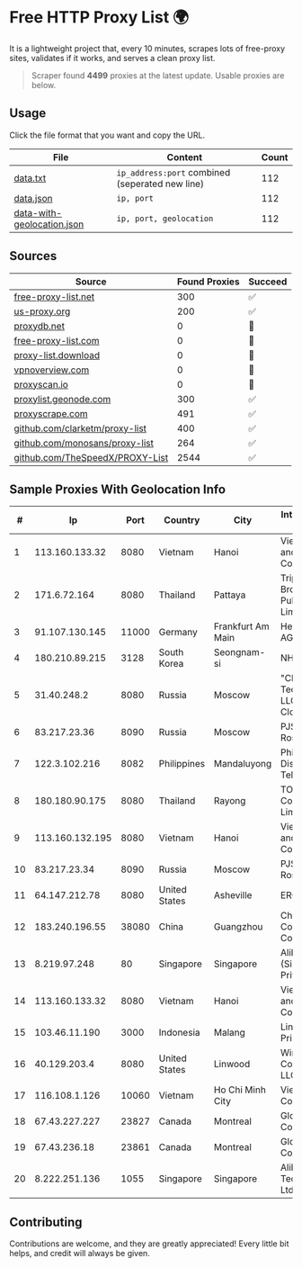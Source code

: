 
# Free HTTP Proxy List 🌍

It is a lightweight project that, every 10 minutes, scrapes lots of free-proxy sites, validates if it works, and serves a clean proxy list.


> Scraper found **4499** proxies at the latest update. Usable proxies are below.

## Usage

Click the file format that you want and copy the URL.


|File|Content|Count|
|----|-------|-----|
|[data.txt](https://raw.githubusercontent.com/themiralay/Proxy-List-World/master/data.txt)|`ip_address:port` combined (seperated new line)|112|
|[data.json](https://raw.githubusercontent.com/themiralay/Proxy-List-World/master/data.json)|`ip, port`|112|
|[data-with-geolocation.json](https://raw.githubusercontent.com/themiralay/Proxy-List-World/master/data-with-geolocation.json)|`ip, port, geolocation`|112|

## Sources

|Source|Found Proxies|Succeed|
|------|-------------|-------|
|[free-proxy-list.net](https://free-proxy-list.net)|300|✅|
|[us-proxy.org](https://www.us-proxy.org)|200|✅|
|[proxydb.net](http://proxydb.net)|0|🚫|
|[free-proxy-list.com](https://free-proxy-list.com/?page=&port=&type%5B%5D=http&type%5B%5D=https&up_time=0&search=Search)|0|🚫|
|[proxy-list.download](https://www.proxy-list.download/HTTP)|0|🚫|
|[vpnoverview.com](https://vpnoverview.com/privacy/anonymous-browsing/free-proxy-servers)|0|🚫|
|[proxyscan.io](https://www.proxyscan.io)|0|🚫|
|[proxylist.geonode.com](https://proxylist.geonode.com/api/proxy-list?limit=300&page=1&sort_by=lastChecked&sort_type=desc&protocols=http,https)|300|✅|
|[proxyscrape.com](https://api.proxyscrape.com/v2/?request=displayproxies&protocol=http&timeout=10000&country=all&ssl=all&anonymity=all)|491|✅|
|[github.com/clarketm/proxy-list](https://raw.githubusercontent.com/clarketm/proxy-list/master/proxy-list-raw.txt)|400|✅|
|[github.com/monosans/proxy-list](https://raw.githubusercontent.com/monosans/proxy-list/main/proxies/http.txt)|264|✅|
|[github.com/TheSpeedX/PROXY-List](https://raw.githubusercontent.com/TheSpeedX/PROXY-List/master/http.txt)|2544|✅|


## Sample Proxies With Geolocation Info

|#|Ip|Port|Country|City|Internet Service Provider|
|-|--|----|-------|----|-------------------------|
|1|113.160.133.32|8080|Vietnam|Hanoi|VietNam Post and Telecom Corporation|
|2|171.6.72.164|8080|Thailand|Pattaya|Triple T Broadband Public Company Limited|
|3|91.107.130.145|11000|Germany|Frankfurt Am Main|Hetzner Online AG|
|4|180.210.89.215|3128|South Korea|Seongnam-si|NHNCLOUD|
|5|31.40.248.2|8080|Russia|Moscow|"Cloud Technologies" LLC trading as Cloud.ru|
|6|83.217.23.36|8090|Russia|Moscow|PJSC Rostelecom|
|7|122.3.102.216|8082|Philippines|Mandaluyong|Philippine Long Distance Telephone Co.|
|8|180.180.90.175|8080|Thailand|Rayong|TOT Public Company Limited|
|9|113.160.132.195|8080|Vietnam|Hanoi|VietNam Post and Telecom Corporation|
|10|83.217.23.34|8090|Russia|Moscow|PJSC Rostelecom|
|11|64.147.212.78|8080|United States|Asheville|ERC Broadband|
|12|183.240.196.55|38080|China|Guangzhou|China Mobile Communications Corporation|
|13|8.219.97.248|80|Singapore|Singapore|Alibaba Cloud (Singapore) Private Limited|
|14|113.160.133.32|8080|Vietnam|Hanoi|VietNam Post and Telecom Corporation|
|15|103.46.11.190|3000|Indonesia|Malang|Lintas Data Prima, PT|
|16|40.129.203.4|8080|United States|Linwood|Windstream Communications LLC|
|17|116.108.1.126|10060|Vietnam|Ho Chi Minh City|Viettel Corporation|
|18|67.43.227.227|23827|Canada|Montreal|GloboTech Communications|
|19|67.43.236.18|23861|Canada|Montreal|GloboTech Communications|
|20|8.222.251.136|1055|Singapore|Singapore|Alibaba (US) Technology Co., Ltd.|



## Contributing

Contributions are welcome, and they are greatly appreciated! Every
little bit helps, and credit will always be given.

